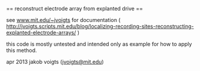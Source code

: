== reconstruct electrode array from explanted drive ==

see www.mit.edu/~jvoigts for documentation ( http://jvoigts.scripts.mit.edu/blog/localizing-recording-sites-reconstructing-explanted-electrode-arrays/ )

this code is mostly untested and intended only as
example for how to apply this method. 

apr 2013 jakob voigts (jvoigts@mit.edu)

